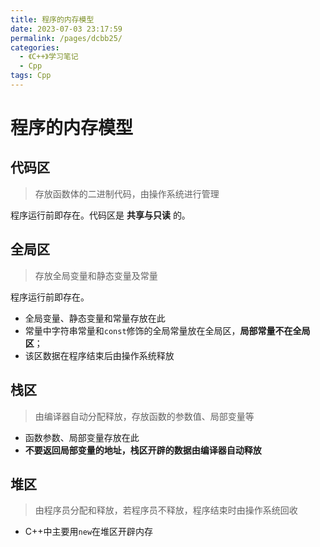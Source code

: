 ```yaml
---
title: 程序的内存模型
date: 2023-07-03 23:17:59
permalink: /pages/dcbb25/
categories:
  - 《C++》学习笔记
  - Cpp
tags: Cpp
---
```

# 程序的内存模型

## 代码区

> 存放函数体的二进制代码，由操作系统进行管理

程序运行前即存在。代码区是 **共享与只读** 的。

## 全局区

> 存放全局变量和静态变量及常量

程序运行前即存在。

+ 全局变量、静态变量和常量存放在此
+ 常量中字符串常量和`const`修饰的全局常量放在全局区，**局部常量不在全局区**；
+ 该区数据在程序结束后由操作系统释放

## 栈区

> 由编译器自动分配释放，存放函数的参数值、局部变量等

+ 函数参数、局部变量存放在此
+ **不要返回局部变量的地址，栈区开辟的数据由编译器自动释放**

## 堆区

> 由程序员分配和释放，若程序员不释放，程序结束时由操作系统回收

+ C++中主要用`new`在堆区开辟内存